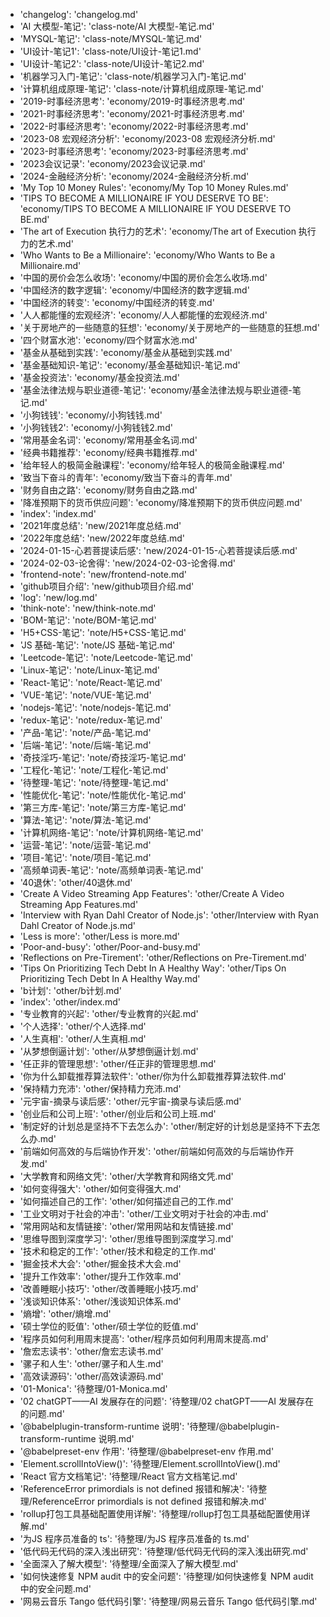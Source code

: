 - 'changelog': 'changelog.md'
- 'AI 大模型-笔记': 'class-note/AI 大模型-笔记.md'
- 'MYSQL-笔记': 'class-note/MYSQL-笔记.md'
- 'UI设计-笔记1': 'class-note/UI设计-笔记1.md'
- 'UI设计-笔记2': 'class-note/UI设计-笔记2.md'
- '机器学习入门-笔记': 'class-note/机器学习入门-笔记.md'
- '计算机组成原理-笔记': 'class-note/计算机组成原理-笔记.md'
- '2019-时事经济思考': 'economy/2019-时事经济思考.md'
- '2021-时事经济思考': 'economy/2021-时事经济思考.md'
- '2022-时事经济思考': 'economy/2022-时事经济思考.md'
- '2023-08 宏观经济分析': 'economy/2023-08 宏观经济分析.md'
- '2023-时事经济思考': 'economy/2023-时事经济思考.md'
- '2023会议记录': 'economy/2023会议记录.md'
- '2024-金融经济分析': 'economy/2024-金融经济分析.md'
- 'My Top 10 Money Rules': 'economy/My Top 10 Money Rules.md'
- 'TIPS TO BECOME A MILLIONAIRE IF YOU DESERVE TO BE': 'economy/TIPS TO BECOME A MILLIONAIRE IF YOU DESERVE TO BE.md'
- 'The art of Execution 执行力的艺术': 'economy/The art of Execution 执行力的艺术.md'
- 'Who Wants to Be a Millionaire': 'economy/Who Wants to Be a Millionaire.md'
- '中国的房价会怎么收场': 'economy/中国的房价会怎么收场.md'
- '中国经济的数字逻辑': 'economy/中国经济的数字逻辑.md'
- '中国经济的转变': 'economy/中国经济的转变.md'
- '人人都能懂的宏观经济': 'economy/人人都能懂的宏观经济.md'
- '关于房地产的一些随意的狂想': 'economy/关于房地产的一些随意的狂想.md'
- '四个财富水池': 'economy/四个财富水池.md'
- '基金从基础到实践': 'economy/基金从基础到实践.md'
- '基金基础知识-笔记': 'economy/基金基础知识-笔记.md'
- '基金投资法': 'economy/基金投资法.md'
- '基金法律法规与职业道德-笔记': 'economy/基金法律法规与职业道德-笔记.md'
- '小狗钱钱': 'economy/小狗钱钱.md'
- '小狗钱钱2': 'economy/小狗钱钱2.md'
- '常用基金名词': 'economy/常用基金名词.md'
- '经典书籍推荐': 'economy/经典书籍推荐.md'
- '给年轻人的极简金融课程': 'economy/给年轻人的极简金融课程.md'
- '致当下奋斗的青年': 'economy/致当下奋斗的青年.md'
- '财务自由之路': 'economy/财务自由之路.md'
- '降准预期下的货币供应问题': 'economy/降准预期下的货币供应问题.md'
- 'index': 'index.md'
- '2021年度总结': 'new/2021年度总结.md'
- '2022年度总结': 'new/2022年度总结.md'
- '2024-01-15-心若菩提读后感': 'new/2024-01-15-心若菩提读后感.md'
- '2024-02-03-论舍得': 'new/2024-02-03-论舍得.md'
- 'frontend-note': 'new/frontend-note.md'
- 'github项目介绍': 'new/github项目介绍.md'
- 'log': 'new/log.md'
- 'think-note': 'new/think-note.md'
- 'BOM-笔记': 'note/BOM-笔记.md'
- 'H5+CSS-笔记': 'note/H5+CSS-笔记.md'
- 'JS 基础-笔记': 'note/JS 基础-笔记.md'
- 'Leetcode-笔记': 'note/Leetcode-笔记.md'
- 'Linux-笔记': 'note/Linux-笔记.md'
- 'React-笔记': 'note/React-笔记.md'
- 'VUE-笔记': 'note/VUE-笔记.md'
- 'nodejs-笔记': 'note/nodejs-笔记.md'
- 'redux-笔记': 'note/redux-笔记.md'
- '产品-笔记': 'note/产品-笔记.md'
- '后端-笔记': 'note/后端-笔记.md'
- '奇技淫巧-笔记': 'note/奇技淫巧-笔记.md'
- '工程化-笔记': 'note/工程化-笔记.md'
- '待整理-笔记': 'note/待整理-笔记.md'
- '性能优化-笔记': 'note/性能优化-笔记.md'
- '第三方库-笔记': 'note/第三方库-笔记.md'
- '算法-笔记': 'note/算法-笔记.md'
- '计算机网络-笔记': 'note/计算机网络-笔记.md'
- '运营-笔记': 'note/运营-笔记.md'
- '项目-笔记': 'note/项目-笔记.md'
- '高频单词表-笔记': 'note/高频单词表-笔记.md'
- '40退休': 'other/40退休.md'
- 'Create A Video Streaming App Features': 'other/Create A Video Streaming App Features.md'
- 'Interview with Ryan Dahl Creator of Node.js': 'other/Interview with Ryan Dahl Creator of Node.js.md'
- 'Less is more': 'other/Less is more.md'
- 'Poor-and-busy': 'other/Poor-and-busy.md'
- 'Reflections on Pre-Tirement': 'other/Reflections on Pre-Tirement.md'
- 'Tips On Prioritizing Tech Debt In A Healthy Way': 'other/Tips On Prioritizing Tech Debt In A Healthy Way.md'
- 'b计划': 'other/b计划.md'
- 'index': 'other/index.md'
- '专业教育的兴起': 'other/专业教育的兴起.md'
- '个人选择': 'other/个人选择.md'
- '人生真相': 'other/人生真相.md'
- '从梦想倒逼计划': 'other/从梦想倒逼计划.md'
- '任正非的管理思想': 'other/任正非的管理思想.md'
- '你为什么卸载推荐算法软件': 'other/你为什么卸载推荐算法软件.md'
- '保持精力充沛': 'other/保持精力充沛.md'
- '元宇宙-摘录与读后感': 'other/元宇宙-摘录与读后感.md'
- '创业后和公司上班': 'other/创业后和公司上班.md'
- '制定好的计划总是坚持不下去怎么办': 'other/制定好的计划总是坚持不下去怎么办.md'
- '前端如何高效的与后端协作开发': 'other/前端如何高效的与后端协作开发.md'
- '大学教育和网络文凭': 'other/大学教育和网络文凭.md'
- '如何变得强大': 'other/如何变得强大.md'
- '如何描述自己的工作': 'other/如何描述自己的工作.md'
- '工业文明对于社会的冲击': 'other/工业文明对于社会的冲击.md'
- '常用网站和友情链接': 'other/常用网站和友情链接.md'
- '思维导图到深度学习': 'other/思维导图到深度学习.md'
- '技术和稳定的工作': 'other/技术和稳定的工作.md'
- '掘金技术大会': 'other/掘金技术大会.md'
- '提升工作效率': 'other/提升工作效率.md'
- '改善睡眠小技巧': 'other/改善睡眠小技巧.md'
- '浅谈知识体系': 'other/浅谈知识体系.md'
- '熵增': 'other/熵增.md'
- '硕士学位的贬值': 'other/硕士学位的贬值.md'
- '程序员如何利用周末提高': 'other/程序员如何利用周末提高.md'
- '詹宏志读书': 'other/詹宏志读书.md'
- '骡子和人生': 'other/骡子和人生.md'
- '高效读源码': 'other/高效读源码.md'
- '01-Monica': '待整理/01-Monica.md'
- '02 chatGPT——AI 发展存在的问题': '待整理/02 chatGPT——AI 发展存在的问题.md'
- '@babelplugin-transform-runtime 说明': '待整理/@babelplugin-transform-runtime 说明.md'
- '@babelpreset-env 作用': '待整理/@babelpreset-env 作用.md'
- 'Element.scrollIntoView()': '待整理/Element.scrollIntoView().md'
- 'React 官方文档笔记': '待整理/React 官方文档笔记.md'
- 'ReferenceError primordials is not defined 报错和解决': '待整理/ReferenceError primordials is not defined 报错和解决.md'
- 'rollup打包工具基础配置使用详解': '待整理/rollup打包工具基础配置使用详解.md'
- '为JS 程序员准备的 ts': '待整理/为JS 程序员准备的 ts.md'
- '低代码无代码的深入浅出研究': '待整理/低代码无代码的深入浅出研究.md'
- '全面深入了解大模型': '待整理/全面深入了解大模型.md'
- '如何快速修复 NPM audit 中的安全问题': '待整理/如何快速修复 NPM audit 中的安全问题.md'
- '网易云音乐 Tango 低代码引擎': '待整理/网易云音乐 Tango 低代码引擎.md'
